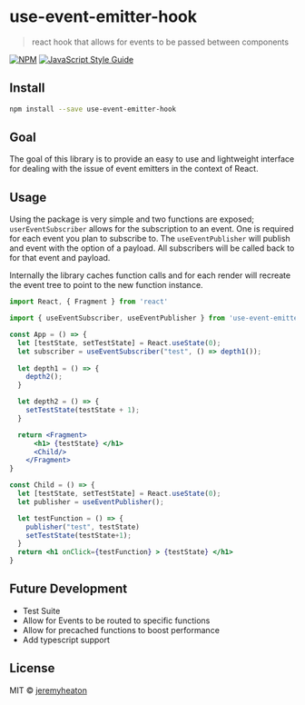 # use-event-emitter-hook

> react hook that allows for events to be passed between components

[![NPM](https://img.shields.io/npm/v/use-event-emitter-hook.svg)](https://www.npmjs.com/package/use-event-emitter-hook) [![JavaScript Style Guide](https://img.shields.io/badge/code_style-standard-brightgreen.svg)](https://standardjs.com)

## Install

```bash
npm install --save use-event-emitter-hook
```
## Goal

The goal of this library is to provide an easy to use and lightweight interface for dealing with the issue of event emitters in the context of React.

## Usage

Using the package is very simple and two functions are exposed; `userEventSubscriber` allows for the subscription to an event. One is required for each event you plan to subscribe to. The `useEventPublisher` will publish and event with the option of a payload. All subscribers will be called back to for that event and payload. 

Internally the library caches function calls and for each render will recreate the event tree to point to the new function instance.

```jsx
import React, { Fragment } from 'react'

import { useEventSubscriber, useEventPublisher } from 'use-event-emitter-hook'

const App = () => {
  let [testState, setTestState] = React.useState(0);
  let subscriber = useEventSubscriber("test", () => depth1());
  
  let depth1 = () => {
    depth2();
  }

  let depth2 = () => {
    setTestState(testState + 1);
  }

  return <Fragment>
      <h1> {testState} </h1>
      <Child/>
    </Fragment>
}

const Child = () => {
  let [testState, setTestState] = React.useState(0);
  let publisher = useEventPublisher();

  let testFunction = () => {
    publisher("test", testState)
    setTestState(testState+1);
  }
  return <h1 onClick={testFunction} > {testState} </h1>
}
```

## Future Development

- Test Suite
- Allow for Events to be routed to specific functions
- Allow for precached functions to boost performance
- Add typescript support

## License

MIT © [jeremyheaton](https://github.com/jeremyheaton)
